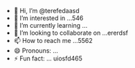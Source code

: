 - 👋 Hi, I’m @terefedaasd
- 👀 I’m interested in ...546
- 🌱 I’m currently learning ...
- 💞️ I’m looking to collaborate on ...ererdsf
- 📫 How to reach me ...5562
- 😄 Pronouns: ...
- ⚡ Fun fact: ...
uiosfd465
<!---s5555
terefeda/terefeda is a ✨ special ✨ repository because its `READM123E.md` (this file) appears on your GitHub profile.dgf
You can click the Preview link to take a look at your changes.sf
--->
